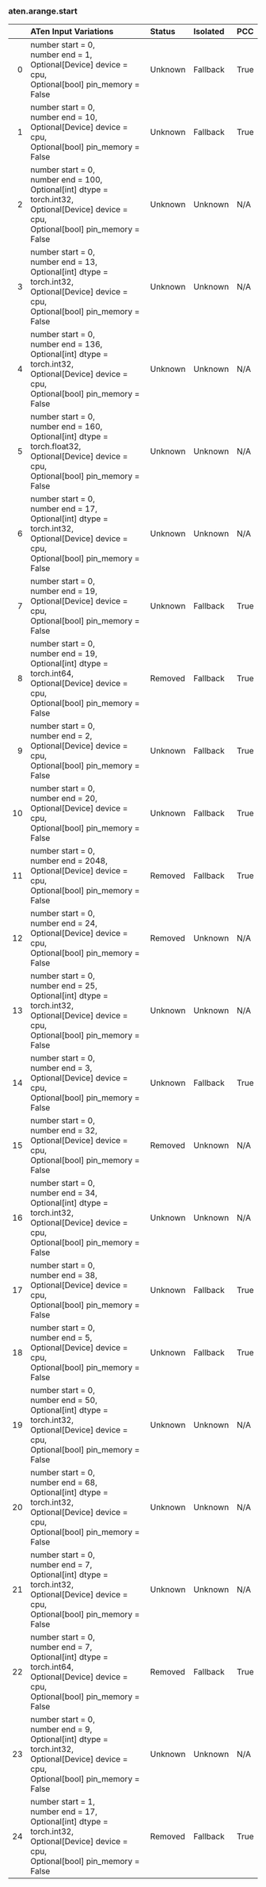 ### aten.arange.start
|    | ATen Input Variations                                                                                                                                 | Status   | Isolated   | PCC   |
|---:|:------------------------------------------------------------------------------------------------------------------------------------------------------|:---------|:-----------|:------|
|  0 | number start = 0,<br>number end = 1,<br>Optional[Device] device = cpu,<br>Optional[bool] pin_memory = False                                           | Unknown  | Fallback   | True  |
|  1 | number start = 0,<br>number end = 10,<br>Optional[Device] device = cpu,<br>Optional[bool] pin_memory = False                                          | Unknown  | Fallback   | True  |
|  2 | number start = 0,<br>number end = 100,<br>Optional[int] dtype = torch.int32,<br>Optional[Device] device = cpu,<br>Optional[bool] pin_memory = False   | Unknown  | Unknown    | N/A   |
|  3 | number start = 0,<br>number end = 13,<br>Optional[int] dtype = torch.int32,<br>Optional[Device] device = cpu,<br>Optional[bool] pin_memory = False    | Unknown  | Unknown    | N/A   |
|  4 | number start = 0,<br>number end = 136,<br>Optional[int] dtype = torch.int32,<br>Optional[Device] device = cpu,<br>Optional[bool] pin_memory = False   | Unknown  | Unknown    | N/A   |
|  5 | number start = 0,<br>number end = 160,<br>Optional[int] dtype = torch.float32,<br>Optional[Device] device = cpu,<br>Optional[bool] pin_memory = False | Unknown  | Unknown    | N/A   |
|  6 | number start = 0,<br>number end = 17,<br>Optional[int] dtype = torch.int32,<br>Optional[Device] device = cpu,<br>Optional[bool] pin_memory = False    | Unknown  | Unknown    | N/A   |
|  7 | number start = 0,<br>number end = 19,<br>Optional[Device] device = cpu,<br>Optional[bool] pin_memory = False                                          | Unknown  | Fallback   | True  |
|  8 | number start = 0,<br>number end = 19,<br>Optional[int] dtype = torch.int64,<br>Optional[Device] device = cpu,<br>Optional[bool] pin_memory = False    | Removed  | Fallback   | True  |
|  9 | number start = 0,<br>number end = 2,<br>Optional[Device] device = cpu,<br>Optional[bool] pin_memory = False                                           | Unknown  | Fallback   | True  |
| 10 | number start = 0,<br>number end = 20,<br>Optional[Device] device = cpu,<br>Optional[bool] pin_memory = False                                          | Unknown  | Fallback   | True  |
| 11 | number start = 0,<br>number end = 2048,<br>Optional[Device] device = cpu,<br>Optional[bool] pin_memory = False                                        | Removed  | Fallback   | True  |
| 12 | number start = 0,<br>number end = 24,<br>Optional[Device] device = cpu,<br>Optional[bool] pin_memory = False                                          | Removed  | Unknown    | N/A   |
| 13 | number start = 0,<br>number end = 25,<br>Optional[int] dtype = torch.int32,<br>Optional[Device] device = cpu,<br>Optional[bool] pin_memory = False    | Unknown  | Unknown    | N/A   |
| 14 | number start = 0,<br>number end = 3,<br>Optional[Device] device = cpu,<br>Optional[bool] pin_memory = False                                           | Unknown  | Fallback   | True  |
| 15 | number start = 0,<br>number end = 32,<br>Optional[Device] device = cpu,<br>Optional[bool] pin_memory = False                                          | Removed  | Unknown    | N/A   |
| 16 | number start = 0,<br>number end = 34,<br>Optional[int] dtype = torch.int32,<br>Optional[Device] device = cpu,<br>Optional[bool] pin_memory = False    | Unknown  | Unknown    | N/A   |
| 17 | number start = 0,<br>number end = 38,<br>Optional[Device] device = cpu,<br>Optional[bool] pin_memory = False                                          | Unknown  | Fallback   | True  |
| 18 | number start = 0,<br>number end = 5,<br>Optional[Device] device = cpu,<br>Optional[bool] pin_memory = False                                           | Unknown  | Fallback   | True  |
| 19 | number start = 0,<br>number end = 50,<br>Optional[int] dtype = torch.int32,<br>Optional[Device] device = cpu,<br>Optional[bool] pin_memory = False    | Unknown  | Unknown    | N/A   |
| 20 | number start = 0,<br>number end = 68,<br>Optional[int] dtype = torch.int32,<br>Optional[Device] device = cpu,<br>Optional[bool] pin_memory = False    | Unknown  | Unknown    | N/A   |
| 21 | number start = 0,<br>number end = 7,<br>Optional[int] dtype = torch.int32,<br>Optional[Device] device = cpu,<br>Optional[bool] pin_memory = False     | Unknown  | Unknown    | N/A   |
| 22 | number start = 0,<br>number end = 7,<br>Optional[int] dtype = torch.int64,<br>Optional[Device] device = cpu,<br>Optional[bool] pin_memory = False     | Removed  | Fallback   | True  |
| 23 | number start = 0,<br>number end = 9,<br>Optional[int] dtype = torch.int32,<br>Optional[Device] device = cpu,<br>Optional[bool] pin_memory = False     | Unknown  | Unknown    | N/A   |
| 24 | number start = 1,<br>number end = 17,<br>Optional[int] dtype = torch.int32,<br>Optional[Device] device = cpu,<br>Optional[bool] pin_memory = False    | Removed  | Fallback   | True  |

